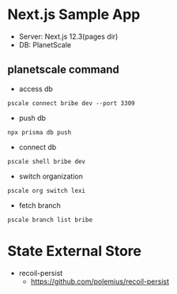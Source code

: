 # Next.js Sample App

- Server: Next.js 12.3(pages dir)
- DB: PlanetScale

## planetscale command

- access db

```cli
pscale connect bribe dev --port 3309
```

- push db

```cli
npx prisma db push
```

- connect db

```cli
pscale shell bribe dev
```

- switch organization

```cli
pscale org switch lexi
```

- fetch branch

```
pscale branch list bribe
```

# State External Store

- recoil-persist
  - https://github.com/polemius/recoil-persist
